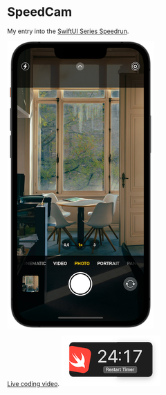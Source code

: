 # SpeedCam

My entry into the [SwiftUI Series Speedrun](https://www.swiftuiseries.com/speedrun).

[![Screenshot 1](screenshot1.png)](https://youtu.be/n5b3jOROIYM)

[Live coding video](https://youtu.be/n5b3jOROIYM).
![Timer Screenshot](timer_screenshot.png)

